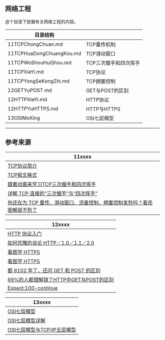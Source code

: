 ## 网络工程

这个目录下放置有关网络工程的内容。

| 目录结构                 |                       |
| ------------------------ | --------------------- |
| 11TCPChongChuan.md       | TCP重传机制           |
| 11TCPHuaDongChuangKou.md | TCP滑动窗口           |
| 11TCPWoShouHuiShou.md    | TCP三次握手和四次挥手 |
| 11TCPXieYi.md            | TCP协议               |
| 11TCPYongSeKongZhi.md    | TCP拥塞控制           |
| 12GETYuPOST.md           | GET与POST的区别       |
| 12HTTPXieYi.md           | HTTP协议              |
| 12HTTPYuHTTPS.md         | HTTP与HTTPS           |
| 13OSIMoXing              | OSI七层模型           |

---

## 参考来源

| 11xxxx                                                       |
| ------------------------------------------------------------ |
| [TCP协议简介](http://www.ruanyifeng.com/blog/2017/06/tcp-protocol.html) |
| [TCP报文格式](https://www.cnblogs.com/shineyoung/p/10656914.html) |
| [跟着动画来学习TCP三次握手和四次挥手](https://juejin.im/post/5b29d2c4e51d4558b80b1d8c) |
| [详解 TCP 连接的“三次握手”与“四次挥手”](https://baijiahao.baidu.com/s?id=1654225744653405133&wfr=spider&for=pc) |
| [你还在为 TCP 重传、滑动窗口、流量控制、拥塞控制发愁吗？看完图解就不愁了](https://www.cnblogs.com/xiaolincoding/p/12732052.html) |

| 12xxxx                                                       |
| ------------------------------------------------------------ |
| [HTTP 协议入门](http://www.ruanyifeng.com/blog/2016/08/http.html) |
| [如何优雅的谈论 HTTP／1.0／1.1／2.0](https://www.jianshu.com/p/52d86558ca57) |
| [看图学 HTTPS](https://blog.liuxuan.site/2018/05/21/learn_https_through_photos/) |
| [看图学 HTTPS](https://segmentfault.com/a/1190000014954687)  |
| [都 9102 年了，还问 GET 和 POST 的区别](https://segmentfault.com/a/1190000018129846) |
| [99%的人都理解错了HTTP中GET与POST的区别](https://mp.weixin.qq.com/s?__biz=MzI3NzIzMzg3Mw==&mid=100000054&idx=1&sn=71f6c214f3833d9ca20b9f7dcd9d33e4#rd) |
| [Expect:100-continue](https://www.laruence.com/2011/01/20/1840.html) |

| 13xxxx                                                       |
| ------------------------------------------------------------ |
| [OSI七层模型](https://www.jianshu.com/p/6fc23f2e4ae0)        |
| [OSI七层模型详解](https://www.cnblogs.com/frankcui/p/10360241.html) |
| [OSI七层模型与TCP/IP五层模型](https://www.cnblogs.com/qishui/p/5428938.html) |





















